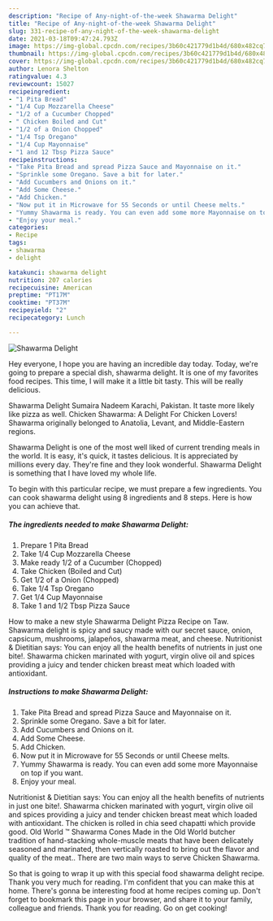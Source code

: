 ```yaml
---
description: "Recipe of Any-night-of-the-week Shawarma Delight"
title: "Recipe of Any-night-of-the-week Shawarma Delight"
slug: 331-recipe-of-any-night-of-the-week-shawarma-delight
date: 2021-03-18T09:47:24.793Z
image: https://img-global.cpcdn.com/recipes/3b60c421779d1b4d/680x482cq70/shawarma-delight-recipe-main-photo.jpg
thumbnail: https://img-global.cpcdn.com/recipes/3b60c421779d1b4d/680x482cq70/shawarma-delight-recipe-main-photo.jpg
cover: https://img-global.cpcdn.com/recipes/3b60c421779d1b4d/680x482cq70/shawarma-delight-recipe-main-photo.jpg
author: Lenora Shelton
ratingvalue: 4.3
reviewcount: 15027
recipeingredient:
- "1 Pita Bread"
- "1/4 Cup Mozzarella Cheese"
- "1/2 of a Cucumber Chopped"
- " Chicken Boiled and Cut"
- "1/2 of a Onion Chopped"
- "1/4 Tsp Oregano"
- "1/4 Cup Mayonnaise"
- "1 and 12 Tbsp Pizza Sauce"
recipeinstructions:
- "Take Pita Bread and spread Pizza Sauce and Mayonnaise on it."
- "Sprinkle some Oregano. Save a bit for later."
- "Add Cucumbers and Onions on it."
- "Add Some Cheese."
- "Add Chicken."
- "Now put it in Microwave for 55 Seconds or until Cheese melts."
- "Yummy Shawarma is ready. You can even add some more Mayonnaise on top if you want."
- "Enjoy your meal."
categories:
- Recipe
tags:
- shawarma
- delight

katakunci: shawarma delight 
nutrition: 207 calories
recipecuisine: American
preptime: "PT17M"
cooktime: "PT37M"
recipeyield: "2"
recipecategory: Lunch

---
```



![Shawarma Delight](https://img-global.cpcdn.com/recipes/3b60c421779d1b4d/680x482cq70/shawarma-delight-recipe-main-photo.jpg)

Hey everyone, I hope you are having an incredible day today. Today, we're going to prepare a special dish, shawarma delight. It is one of my favorites food recipes. This time, I will make it a little bit tasty. This will be really delicious.

Shawarma Delight Sumaira Nadeem Karachi, Pakistan. It taste more likely like pizza as well. Chicken Shawarma: A Delight For Chicken Lovers! Shawarma originally belonged to Anatolia, Levant, and Middle-Eastern regions.

Shawarma Delight is one of the most well liked of current trending meals in the world. It is easy, it's quick, it tastes delicious. It is appreciated by millions every day. They're fine and they look wonderful. Shawarma Delight is something that I have loved my whole life.


To begin with this particular recipe, we must prepare a few ingredients. You can cook shawarma delight using 8 ingredients and 8 steps. Here is how you can achieve that.

<!--inarticleads1-->

##### The ingredients needed to make Shawarma Delight:

1. Prepare 1 Pita Bread
1. Take 1/4 Cup Mozzarella Cheese
1. Make ready 1/2 of a Cucumber (Chopped)
1. Take  Chicken (Boiled and Cut)
1. Get 1/2 of a Onion (Chopped)
1. Take 1/4 Tsp Oregano
1. Get 1/4 Cup Mayonnaise
1. Take 1 and 1/2 Tbsp Pizza Sauce


How to make a new style Shawarma Delight Pizza Recipe on Taw. Shawarma delight is spicy and saucy made with our secret sauce, onion, capsicum, mushrooms, jalapeños, shawarma meat, and cheese. Nutritionist &amp; Dietitian says: You can enjoy all the health benefits of nutrients in just one bite!. Shawarma chicken marinated with yogurt, virgin olive oil and spices providing a juicy and tender chicken breast meat which loaded with antioxidant. 

<!--inarticleads2-->

##### Instructions to make Shawarma Delight:

1. Take Pita Bread and spread Pizza Sauce and Mayonnaise on it.
1. Sprinkle some Oregano. Save a bit for later.
1. Add Cucumbers and Onions on it.
1. Add Some Cheese.
1. Add Chicken.
1. Now put it in Microwave for 55 Seconds or until Cheese melts.
1. Yummy Shawarma is ready. You can even add some more Mayonnaise on top if you want.
1. Enjoy your meal.


Nutritionist &amp; Dietitian says: You can enjoy all the health benefits of nutrients in just one bite!. Shawarma chicken marinated with yogurt, virgin olive oil and spices providing a juicy and tender chicken breast meat which loaded with antioxidant. The chicken is rolled in chia seed chapatti which provide good. Old World ™ Shawarma Cones Made in the Old World butcher tradition of hand-stacking whole-muscle meats that have been delicately seasoned and marinated, then vertically roasted to bring out the flavor and quality of the meat.. There are two main ways to serve Chicken Shawarma. 

So that is going to wrap it up with this special food shawarma delight recipe. Thank you very much for reading. I'm confident that you can make this at home. There's gonna be interesting food at home recipes coming up. Don't forget to bookmark this page in your browser, and share it to your family, colleague and friends. Thank you for reading. Go on get cooking!
